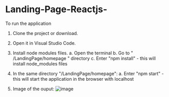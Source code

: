 # Landing-Page-Reactjs-

To run the application
1. Clone the project or download.
2. Open it in Visual Studio Code.
3. Install node modules files.
    a. Open the terminal
    b. Go to " /LandingPage/homepage " directory
    c. Enter "npm install" - this will install node_modules files
4. In the same directory "/LandingPage/homepage":
    a. Enter "npm start" - this will start the application in the browser with localhost

5. Image of the ouput: 
![image](https://github.com/Mrunalihire/Landing-Page-Reactjs-/assets/147635358/61cc6f9c-15c7-4a24-8de5-e7f04ecf03b5)
